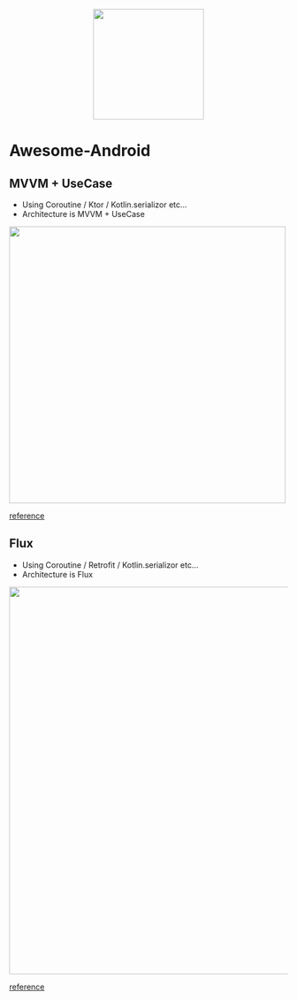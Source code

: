 <p align="center"><img width=200 src="https://github.com/trickring/Awesome-Android/blob/master/resource/app-icon.jpeg"></p>

# Awesome-Android

## MVVM + UseCase

- Using Coroutine / Ktor / Kotlin.serializor etc...
- Architecture is MVVM + UseCase

<img src="https://github.com/trickring/Awesome-Android/blob/master/resource/architecture-image-mvvm-usecase.png" width=500>

[reference](https://proandroiddev.com/kotlin-clean-architecture-1ad42fcd97fa)

## Flux

- Using Coroutine / Retrofit / Kotlin.serializor etc...
- Architecture is Flux

<img src="https://github.com/trickring/Awesome-Android/blob/master/resource/architecture-image-flux.png" width=700>

[reference](https://github.com/lgvalle/android-flux-todo-app)

